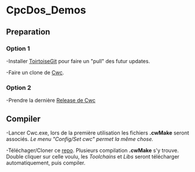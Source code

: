 # CpcDos_Demos

## Preparation

### Option 1
-Installer [ToirtoiseGit](https://tortoisegit.org/download/) pour faire un "pull" des futur updates.

-Faire un clone de [Cwc](https://github.com/VLiance/Cwc.git). 

### Option 2
-Prendre la dernière [Release de Cwc](https://github.com/VLiance/Cwc/releases)

## Compiler

-Lancer Cwc.exe, lors de la première utilisation les fichiers **.cwMake** seront associés. *Le menu "Config/Set cwc" permet la même chose.*

-Téléchager/Cloner ce [repo](https://github.com/Cwc-Lib/NazaraEngine_LibTester/archive/master.zip). Plusieurs compilation **.cwMake** s'y trouve. Double cliquer sur celle voulu, les *Toolchains* et *Libs* seront télécharger automatiquement, puis compiler.
